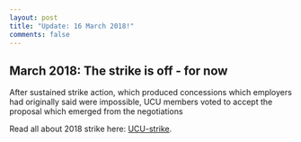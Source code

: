 ```yaml
---
layout: post
title: "Update: 16 March 2018!"
comments: false
---
```



## March 2018: The strike is off - for now

After sustained strike action, which produced concessions which employers had originally said were impossible, UCU members voted to accept the proposal which emerged from the negotiations

Read all about 2018 strike here: [UCU-strike](https://tomstafford.github.io/ucu-strike/).

